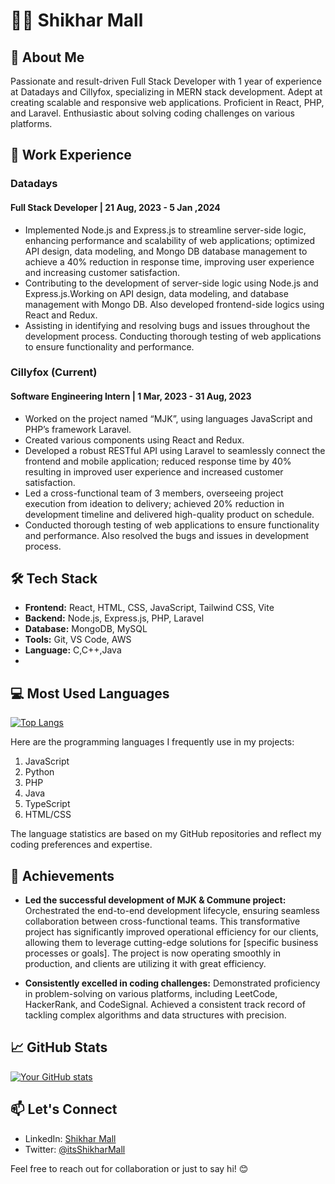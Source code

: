 <!--
### Hi there 👋, My self Shikhar Mall

**Shikharmall/Shikharmall** is a ✨ _special_ ✨ repository because its `README.md` (this file) appears on your GitHub profile.

Here are some ideas to get you started:

 🔭 I’m currently working as Full Stack Developer.
 - 🌱 I’m currently learning ...
- 👯 I’m looking to collaborate on ...
- 🤔 I’m looking for help with ...
- 💬 Ask me about ...
- 📫 How to reach me: ...
- 😄 Pronouns: ...
- ⚡ Fun fact: ...-->


# 👨‍💻 Shikhar Mall

## 🚀 About Me

Passionate and result-driven Full Stack Developer with 1 year of experience at Datadays and Cillyfox, specializing in MERN stack development. Adept at creating scalable and responsive web applications. Proficient in React, PHP, and Laravel. Enthusiastic about solving coding challenges on various platforms.

## 💼 Work Experience

### Datadays
#### Full Stack Developer | 21 Aug, 2023 - 5 Jan ,2024

- Implemented Node.js and Express.js to streamline server-side logic, enhancing performance and scalability of web
applications; optimized API design, data modeling, and Mongo DB database management to achieve a 40% reduction in
response time, improving user experience and increasing customer satisfaction.
- Contributing to the development of server-side logic using Node.js and Express.js.Working on API design, data modeling,
and database management with Mongo DB. Also developed frontend-side logics using React and Redux.
- Assisting in identifying and resolving bugs and issues throughout the development process. Conducting thorough testing
of web applications to ensure functionality and performance.

### Cillyfox (Current)
#### Software Engineering Intern | 1 Mar, 2023 - 31 Aug, 2023

- Worked on the project named “MJK”, using languages JavaScript and PHP’s framework Laravel.
- Created various components using React and Redux.
- Developed a robust RESTful API using Laravel to seamlessly connect the frontend and mobile application; reduced
response time by 40% resulting in improved user experience and increased customer satisfaction.
- Led a cross-functional team of 3 members, overseeing project execution from ideation to delivery; achieved 20% reduction
in development timeline and delivered high-quality product on schedule.
- Conducted thorough testing of web applications to ensure functionality and performance. Also resolved the bugs and
issues in development process.

## 🛠️ Tech Stack

- **Frontend:** React, HTML, CSS, JavaScript, Tailwind CSS, Vite
- **Backend:** Node.js, Express.js, PHP, Laravel
- **Database:** MongoDB, MySQL
- **Tools:** Git, VS Code, AWS
- **Language:** C,C++,Java
- 
## 💻 Most Used Languages

[![Top Langs](https://github-readme-stats.vercel.app/api/top-langs/?username=Shikharmall&layout=compact&theme=radical)](https://github.com/Shikharmall)

Here are the programming languages I frequently use in my projects:

1. JavaScript
2. Python
3. PHP
4. Java
5. TypeScript
6. HTML/CSS

The language statistics are based on my GitHub repositories and reflect my coding preferences and expertise.


## 🚀 Achievements

- **Led the successful development of MJK & Commune project:** Orchestrated the end-to-end development lifecycle, ensuring seamless collaboration between cross-functional teams. This transformative project has significantly improved operational efficiency for our clients, allowing them to leverage cutting-edge solutions for [specific business processes or goals]. The project is now operating smoothly in production, and clients are utilizing it with great efficiency.

- **Consistently excelled in coding challenges:** Demonstrated proficiency in problem-solving on various platforms, including LeetCode, HackerRank, and CodeSignal. Achieved a consistent track record of tackling complex algorithms and data structures with precision.


<!-- ## 🚀 Coding Platforms

- [LeetCode Profile](https://leetcode.com/your_username/)
- [HackerRank Profile](https://www.hackerrank.com/your_username/)
- [CodeSignal Profile](https://codesignal.com/profile/your_username/) -->

## 📈 GitHub Stats

[![Your GitHub stats](https://github-readme-stats.vercel.app/api?username=Shikharmall&count_private=true&show_icons=true&theme=radical)](https://github.com/Shikharmall)

## 📫 Let's Connect

- LinkedIn: [Shikhar Mall](https://www.linkedin.com/in/shikhar-mall-161b05230/)
- Twitter: [@itsShikharMall](https://twitter.com/itsShikharMall)

Feel free to reach out for collaboration or just to say hi! 😊


